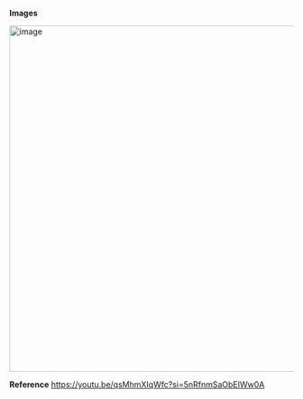 
**Images**

<img width="1711" height="615" alt="image" src="https://github.com/user-attachments/assets/9ce85880-5705-432e-9fcc-4e5b4527de53" />



**Reference**
https://youtu.be/qsMhmXIqWfc?si=5nRfnmSaObEIWw0A
